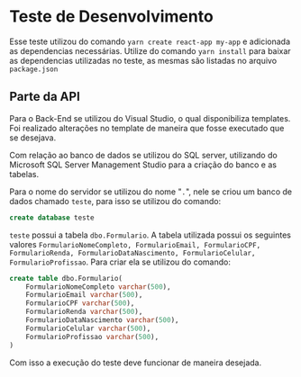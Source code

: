 # Teste de Desenvolvimento 

Esse teste utilizou do comando 
```yarn create react-app my-app``` e adicionada as dependencias necessárias. Utilize do comando ```yarn install``` para baixar as dependencias utilizadas no teste, as mesmas são listadas no arquivo ```package.json```

## Parte da API

Para o Back-End se utilizou do Visual Studio, o qual disponibiliza templates. Foi realizado alterações no template de maneira que fosse executado que se desejava.

Com relação ao banco de dados se utilizou do SQL server, utilizando do Microsoft SQL Server Management Studio para a criação do banco e as tabelas.

Para o nome do servidor se utilizou do nome "```.```", nele se criou um banco de dados chamado ```teste```, para isso se utilizou do comando:

```SQL
create database teste
```

```teste``` possui a tabela ```dbo.Formulario```.
A tabela utilizada possui os seguintes valores ```FormularioNomeCompleto, FormularioEmail, FormularioCPF, FormularioRenda, FormularioDataNascimento, FormularioCelular, FormularioProfissao```. Para criar ela se utilizou do comando:

```SQL
create table dbo.Formulario(
    FormularioNomeCompleto varchar(500),
    FormularioEmail varchar(500),
    FormularioCPF varchar(500),
    FormularioRenda varchar(500),
    FormularioDataNascimento varchar(500),
    FormularioCelular varchar(500),
    FormularioProfissao varchar(500),
)
```
Com isso a execução do teste deve funcionar de maneira desejada.